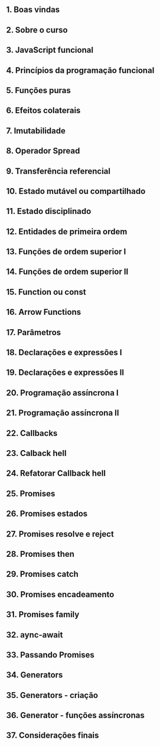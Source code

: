 
## 1. Boas vindas

## 2. Sobre o curso

## 3. JavaScript funcional

## 4. Princípios da programação funcional

## 5. Funções puras

## 6. Efeitos colaterais

## 7. Imutabilidade

## 8. Operador Spread

## 9. Transferência referencial

## 10. Estado mutável ou compartilhado

## 11. Estado disciplinado

## 12. Entidades de primeira ordem

## 13. Funções de ordem superior I

## 14. Funções de ordem superior II

## 15. Function ou const

## 16. Arrow Functions

## 17. Parâmetros

## 18. Declarações e expressões I

## 19. Declarações e expressões II

## 20. Programação assíncrona I

## 21. Programação assíncrona II

## 22. Callbacks

## 23. Calback hell

## 24. Refatorar Callback hell

## 25. Promises

## 26. Promises estados

## 27. Promises resolve e reject

## 28. Promises then

## 29. Promises catch

## 30. Promises encadeamento

## 31. Promises family

## 32. aync-await

## 33. Passando Promises

## 34. Generators

## 35. Generators - criação

## 36. Generator - funções assíncronas

## 37. Considerações finais



